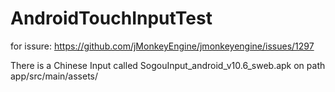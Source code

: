 # AndroidTouchInputTest
for issure: https://github.com/jMonkeyEngine/jmonkeyengine/issues/1297

There is a Chinese Input called SogouInput_android_v10.6_sweb.apk on path app/src/main/assets/

